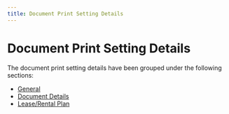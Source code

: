 ```yaml
---
title: Document Print Setting Details
---
```


# Document Print Setting Details


The document print setting details have been grouped under the following  sections:

- [General]({{site.bp_baseurl}}/rpt-prt/prt/docs/general_printing_preferences_details_print_prefernce_dialog_box_bp_contents.html)
- [Document  Details]({{site.bp_baseurl}}/rpt-prt/prt/docs/document_details_printing_preferences_details_print_prefernce_dialog_box_bp_contents.html)
- [Lease/Rental  Plan]({{site.bp_baseurl}}/rpt-prt/prt/docs/lease_rental_plans_printing_preferences_details_print_prefernce_dialog_box_bp_contents.html)

